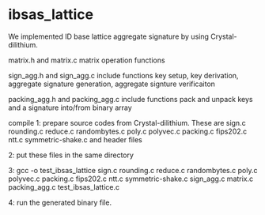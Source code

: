 # ibsas_lattice

We implemented ID base lattice aggregate signature by using Crystal-dilithium.

matrix.h and matrix.c
matrix operation functions

sign_agg.h and sign_agg.c include functions
key setup, key derivation, aggregate signature generation, aggregate signture verificaiton

packing_agg.h and packing_agg.c include functions
pack and unpack keys and a signature into/from binary array 

compile
1: prepare source codes from Crystal-dilithium.
These are 
sign.c rounding.c reduce.c randombytes.c poly.c polyvec.c packing.c fips202.c ntt.c symmetric-shake.c and header files 

2: put these files in the same directory

3: gcc -o test_ibsas_lattice sign.c rounding.c reduce.c randombytes.c poly.c polyvec.c packing.c fips202.c ntt.c symmetric-shake.c sign_agg.c matrix.c packing_agg.c test_ibsas_lattice.c

4: run the generated binary file.

